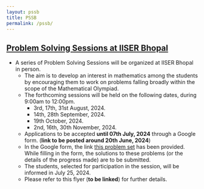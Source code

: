 ```yaml
---
layout: pssb
title: PSSB
permalink: /pssb/
---
```



## [Problem Solving Sessions at IISER Bhopal](https://jpsaha.github.io/MOTP/pssb/)

* A series of Problem Solving Sessions will be organized at IISER Bhopal in person.
  * The aim is to develop an interest in mathematics among the students by encouraging them to work on problems falling broadly within the scope of the Mathematical Olympiad.
  * The forthcoming sessions will be held on the following dates, during 9:00am to 12:00pm.
    * 3rd, 17th, 31st August, 2024.
    * 14th, 28th September, 2024.
    * 19th October, 2024.
    * 2nd, 16th, 30th November, 2024.
  * Applications to be accepted **until 07th July, 2024** through a Google form. (**link to be posted around 20th June, 2024**)
  * In the Google form, the link [this problem set](https://jpsaha.github.io/MOTP/pssb/PS0B24Aug) has been provided. While filling in the form, the solutions to these problems (or the details of the progress made) are to be submitted.
  * The students, selected for participation in the session, will be informed in July 25, 2024.
  * Please refer to this flyer (**to be linked**) for further details. 
 
